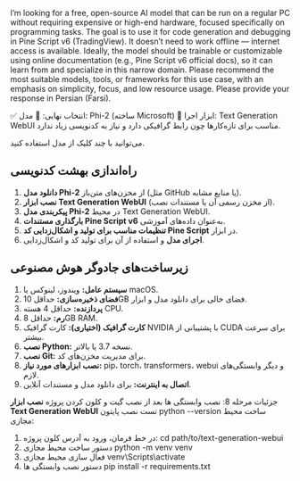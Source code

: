 I’m looking for a free, open-source AI model that can be run on a regular PC without requiring expensive or high-end hardware, focused specifically on programming tasks. The goal is to use it for code generation and debugging in Pine Script v6 (TradingView). It doesn’t need to work offline — internet access is available. Ideally, the model should be trainable or customizable using online documentation (e.g., Pine Script v6 official docs), so it can learn from and specialize in this narrow domain. Please recommend the most suitable models, tools, or frameworks for this use case, with an emphasis on simplicity, focus, and low resource usage. Please provide your response in Persian (Farsi).

✅ انتخاب نهایی:
🔸 مدل: Phi-2 (ساخته Microsoft)
🔸 ابزار اجرا: Text Generation WebUI
مناسب برای تازه‌کارها چون رابط گرافیکی دارد و نیاز به کدنویسی زیاد ندارد.

می‌توانید با چند کلیک از مدل استفاده کنید.

## راه‌اندازی بهشت کدنویسی

1. **دانلود مدل Phi-2** از مخزن‌های متن‌باز (مثل GitHub یا منابع مشابه).
2. **نصب ابزار Text Generation WebUI** (از مخزن رسمی آن یا مستندات نصب).
3. **پیکربندی مدل Phi-2** در محیط Text Generation WebUI.
4. **بارگذاری مستندات Pine Script v6** به‌عنوان داده‌های آموزشی.
5. **تنظیمات مناسب برای تولید و اشکال‌زدایی کد Pine Script** در ابزار.
6. **اجرای مدل** و استفاده از آن برای تولید کد و اشکال‌زدایی.


## زیرساخت‌های جادوگر هوش مصنوعی

1. **سیستم عامل:** ویندوز، لینوکس یا macOS.
2. **فضای ذخیره‌سازی:** حداقل 10GB فضای خالی برای دانلود مدل و ابزار.
3. **پردازنده:** حداقل 4 هسته CPU.
4. **رم:** حداقل 8GB RAM.
5. **کارت گرافیک (اختیاری):** کارت گرافیک NVIDIA با پشتیبانی از CUDA برای سرعت بیشتر.
6. **نصب Python:** نسخه 3.7 یا بالاتر.
7. **نصب Git:** برای مدیریت مخزن‌های کد.
8. **نصب ابزارهای مورد نیاز:** pip، torch، transformers، webui و دیگر وابستگی‌های لازم.
9. **اتصال به اینترنت:** برای دانلود مدل و مستندات آنلاین.

 جزئیات مرحله 8: نصب وابستگی ها بعد از نصب گیت و کلون کردن پروژه **نصب ابزار Text Generation WebUI**
تست نصب پایتون
python --version
ساخت محیط مجازی:
1. در خط فرمان، ورود به آدرس کلون پروژه:     cd path/to/text-generation-webui
2. دستور ساخت محیط مجازی        python -m venv venv
3. فعال سازی محیط مجازی           venv\Scripts\activate
4. دستور نصب وابستگی ها             pip install -r requirements.txt
